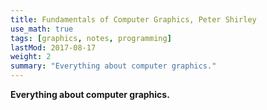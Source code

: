 ```yaml
---
title: Fundamentals of Computer Graphics, Peter Shirley
use_math: true
tags: [graphics, notes, programming]
lastMod: 2017-08-17
weight: 2
summary: "Everything about computer graphics."
---
```


**Everything about computer graphics.**
    

